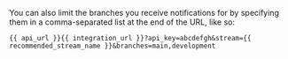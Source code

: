You can also limit the branches you receive notifications for by
specifying them in a comma-separated list at the end of the URL,
like so:

`{{ api_url }}{{ integration_url }}?api_key=abcdefgh&stream={{ recommended_stream_name }}&branches=main,development`
